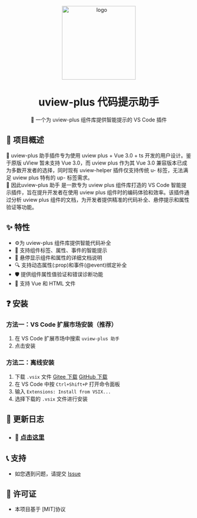 <p align="center">
    <img alt="logo" src="https://uviewui.com/common/logo.png" width="200">
</p>
<h1 align="center">uview-plus 代码提示助手</h1>

<p align="center">🚀 一个为 uview-plus  组件库提供智能提示的 VS Code 插件</p>

## 📖 项目概述

 <text> 
 🦄  uview-plus 助手插件专为使用 uview plus + Vue 3.0 + ts 开发的用户设计。鉴于原版 uView 暂未支持 Vue 3.0，而 uview plus 作为其 Vue 3.0 兼容版本已成为多数开发者的选择，同时现有 uview-helper 插件仅支持传统 u- 标签，无法满足 uview plus 特有的 up- 标签需求。
 </text>
 <br/>
 <text> 
🦄  因此uview-plus 助手 是一款专为 uview plus  组件库打造的 VS Code 智能提示插件，旨在提升开发者在使用 uview plus  组件时的编码体验和效率。该插件通过分析 uview plus 组件的文档，为开发者提供精准的代码补全、悬停提示和属性验证等功能。
 </text>

## ✨ 特性

- ⚙️为 uview-plus 组件库提供智能代码补全
- 🚀 支持组件标签、属性、事件的智能提示
- 📖 悬停显示组件和属性的详细文档说明
- 🔍 支持动态属性(:prop)和事件(@event)绑定补全
- 🛡️ 提供组件属性值验证和错误诊断功能
- 📄 支持 Vue 和 HTML 文件


## ❓ 安装

### 方法一：VS Code 扩展市场安装（推荐）

1. 在 VS Code 扩展市场中搜索 `uview-plus 助手`
2. 点击安装

### 方法二：离线安装

1. 下载 `.vsix` 文件 [Gitee 下载](https://gitee.com/my_spaces/uview-plus-helper/releases)   [GitHub 下载](https://github.com/639myspaces/uview-plus-helper/releases)
2. 在 VS Code 中按 `Ctrl+Shift+P` 打开命令面板
3. 输入 `Extensions: Install from VSIX...`
4. 选择下载的 `.vsix` 文件进行安装

## 📝 更新日志
    
 - ### 🔄   [点击这里](module.md)

## 📞 支持

- 如您遇到问题，请提交 [Issue](https://gitee.com/my_spaces/uview-plus-helper/issues)

## 📄 许可证

- 本项目基于 [MIT]协议

